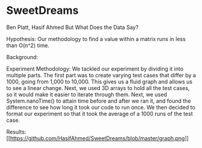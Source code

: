 # SweetDreams
Ben Platt, Hasif Ahmed
But What Does the Data Say?

Hypothesis: Our methodology to find a value within a matrix runs in less than O(n^2) time.

Background:

Experiment Methodology:
We tackled our experiment by dividing it into multiple parts. The first part was to create varying test cases that differ by a 1000, going from 1,000 to 10,000. This gives us a fluid graph and allows us to see a linear change. Next, we used 3D arrays to hold all the test cases, so it would make it easier to iterate through them. Next, we used System.nanoTime() to attain time before and after we ran it, and found the difference to see how long it took our code to run once. We then decided to format our experiment so that it took the average of a 1000 runs of the test case.

Results:
[[https://github.com/HasifAhmed/SweetDreams/blob/master/graph.png]]
